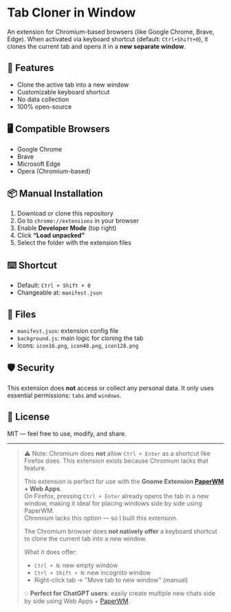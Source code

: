 # Tab Cloner in Window

An extension for Chromium-based browsers (like Google Chrome, Brave, Edge). When activated via keyboard shortcut (default: `Ctrl+Shift+0`), it clones the current tab and opens it in a **new separate window**.

## 🧩 Features
- Clone the active tab into a new window
- Customizable keyboard shortcut
- No data collection
- 100% open-source

## 🖥️ Compatible Browsers
- Google Chrome
- Brave
- Microsoft Edge
- Opera (Chromium-based)

## 📦 Manual Installation
1. Download or clone this repository
2. Go to `chrome://extensions` in your browser
3. Enable **Developer Mode** (top right)
4. Click **“Load unpacked”**
5. Select the folder with the extension files

## ⌨️ Shortcut
- Default: `Ctrl + Shift + 0`
- Changeable at: `manifest.json`

## 📁 Files
- `manifest.json`: extension config file
- `background.js`: main logic for cloning the tab
- Icons: `icon16.png`, `icon48.png`, `icon128.png`

## 🛡️ Security
This extension does **not** access or collect any personal data. It only uses essential permissions: `tabs` and `windows`.

## 📜 License
MIT — feel free to use, modify, and share.

---

> ⚠️ Note: Chromium does **not** allow `Ctrl + Enter` as a shortcut like Firefox does. This extension exists because Chromium lacks that feature.  
>  
> This extension is perfect for use with the **Gnome Extension [PaperWM](https://github.com/paperwm/PaperWM) + Web Apps**.  
> On Firefox, pressing `Ctrl + Enter` already opens the tab in a new window, making it ideal for placing windows side by side using PaperWM.  
> Chromium lacks this option — so I built this extension.  
>  
> The Chromium browser does **not natively offer** a keyboard shortcut to clone the current tab into a new window.
>
> What it does offer:
> - `Ctrl + N`: new empty window  
> - `Ctrl + Shift + N`: new incognito window  
> - Right-click tab → "Move tab to new window" (manual)  
>  
> 💡 **Perfect for ChatGPT users**: easily create multiple new chats side by side using Web Apps + [PaperWM](https://github.com/paperwm/PaperWM).


